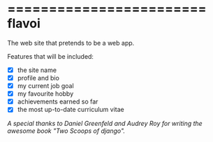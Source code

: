 ========================
flavoi
========================

The web site that pretends to be a web app.

Features that will be included:

- [x] the site name
- [x] profile and bio
- [x] my current job goal
- [x] my favourite hobby
- [x] achievements earned so far
- [x] the most up-to-date curriculum vitae

*A special thanks to Daniel Greenfeld and Audrey Roy for writing the awesome book "Two Scoops of django".*
